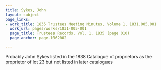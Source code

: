 ```yaml
---
title: Sykes, John
layout: subject
page_links:
- work_title: 1835 Trustees Meeting Minutes, Volume 1, 1831.005.001
  work_url: pages/works/1831-005-001
  page_title: Trustees Records, Vol. 1, 1835 (page 010)
  page_anchor: page-1062002

---
```

<p>Probably John Sykes listed in the 1838 Catalogue of proprietors as the proprietor of lot 23 but not listed in later catalogues</p>